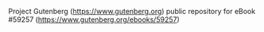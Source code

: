 Project Gutenberg (https://www.gutenberg.org) public repository for
eBook #59257 (https://www.gutenberg.org/ebooks/59257)
